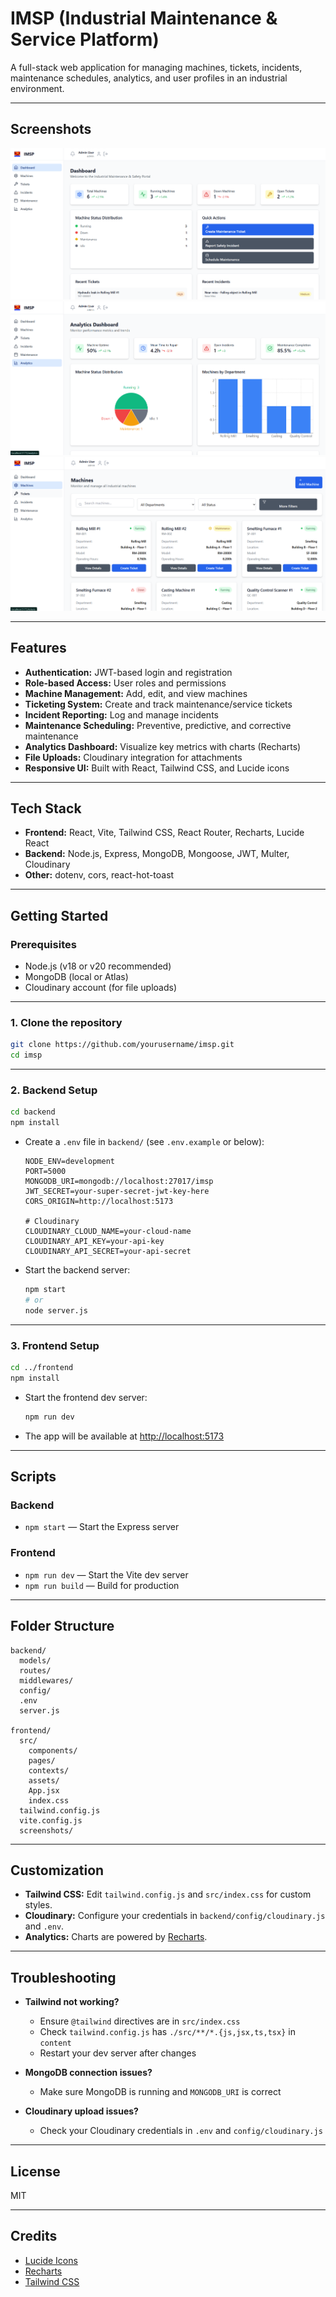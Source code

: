 # IMSP (Industrial Maintenance & Service Platform)

A full-stack web application for managing machines, tickets, incidents, maintenance schedules, analytics, and user profiles in an industrial environment.

---

## Screenshots

<!-- Add your images to the `frontend/screenshots/` folder or similar and update the paths below -->
![Dashboard Screenshot](frontend/ss/Dashboard.png)
![Analytics Page](frontend/ss/Analytics.png)
![Sidebar Example](frontend/ss/Machines.png)

---

## Features

- **Authentication:** JWT-based login and registration
- **Role-based Access:** User roles and permissions
- **Machine Management:** Add, edit, and view machines
- **Ticketing System:** Create and track maintenance/service tickets
- **Incident Reporting:** Log and manage incidents
- **Maintenance Scheduling:** Preventive, predictive, and corrective maintenance
- **Analytics Dashboard:** Visualize key metrics with charts (Recharts)
- **File Uploads:** Cloudinary integration for attachments
- **Responsive UI:** Built with React, Tailwind CSS, and Lucide icons

---

## Tech Stack

- **Frontend:** React, Vite, Tailwind CSS, React Router, Recharts, Lucide React
- **Backend:** Node.js, Express, MongoDB, Mongoose, JWT, Multer, Cloudinary
- **Other:** dotenv, cors, react-hot-toast

---

## Getting Started

### Prerequisites

- Node.js (v18 or v20 recommended)
- MongoDB (local or Atlas)
- Cloudinary account (for file uploads)

---

### 1. Clone the repository

```bash
git clone https://github.com/yourusername/imsp.git
cd imsp
```

---

### 2. Backend Setup

```bash
cd backend
npm install
```

- Create a `.env` file in `backend/` (see `.env.example` or below):

  ```
  NODE_ENV=development
  PORT=5000
  MONGODB_URI=mongodb://localhost:27017/imsp
  JWT_SECRET=your-super-secret-jwt-key-here
  CORS_ORIGIN=http://localhost:5173

  # Cloudinary
  CLOUDINARY_CLOUD_NAME=your-cloud-name
  CLOUDINARY_API_KEY=your-api-key
  CLOUDINARY_API_SECRET=your-api-secret
  ```

- Start the backend server:

  ```bash
  npm start
  # or
  node server.js
  ```

---

### 3. Frontend Setup

```bash
cd ../frontend
npm install
```

- Start the frontend dev server:

  ```bash
  npm run dev
  ```

- The app will be available at [http://localhost:5173](http://localhost:5173)

---

## Scripts

### Backend

- `npm start` — Start the Express server

### Frontend

- `npm run dev` — Start the Vite dev server
- `npm run build` — Build for production

---

## Folder Structure

```
backend/
  models/
  routes/
  middlewares/
  config/
  .env
  server.js

frontend/
  src/
    components/
    pages/
    contexts/
    assets/
    App.jsx
    index.css
  tailwind.config.js
  vite.config.js
  screenshots/
```

---

## Customization

- **Tailwind CSS:** Edit `tailwind.config.js` and `src/index.css` for custom styles.
- **Cloudinary:** Configure your credentials in `backend/config/cloudinary.js` and `.env`.
- **Analytics:** Charts are powered by [Recharts](https://recharts.org/).

---

## Troubleshooting

- **Tailwind not working?**
  - Ensure `@tailwind` directives are in `src/index.css`
  - Check `tailwind.config.js` has `./src/**/*.{js,jsx,ts,tsx}` in `content`
  - Restart your dev server after changes

- **MongoDB connection issues?**
  - Make sure MongoDB is running and `MONGODB_URI` is correct

- **Cloudinary upload issues?**
  - Check your Cloudinary credentials in `.env` and `config/cloudinary.js`

---

## License

MIT

---

## Credits

- [Lucide Icons](https://lucide.dev/)
- [Recharts](https://recharts.org/)
- [Tailwind CSS](https://tailwindcss.com/)
